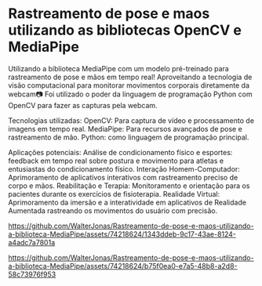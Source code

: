 # Rastreamento de pose e maos utilizando as bibliotecas OpenCV e MediaPipe
Utilizando a biblioteca MediaPipe com um modelo pré-treinado para rastreamento de pose e mãos em tempo real!  Aproveitando a tecnologia de visão computacional para monitorar movimentos corporais diretamente da webcam📷 Foi utilizado o poder da linguagem de programação Python com OpenCV para fazer as capturas pela webcam.

Tecnologias utilizadas:
OpenCV: Para captura de vídeo e processamento de imagens em tempo real.
MediaPipe: Para recursos avançados de pose e rastreamento de mão.
Python: como linguagem de programação principal.

Aplicações potenciais:
Análise de condicionamento físico e esportes: feedback em tempo real sobre postura e movimento para atletas e entusiastas do condicionamento físico.
Interação Homem-Computador: Aprimoramento de aplicativos interativos com rastreamento preciso de corpo e mãos.
Reabilitação e Terapia: Monitoramento e orientação para os pacientes durante os exercícios de fisioterapia.
Realidade Virtual: Aprimoramento da imersão e a interatividade em aplicativos de Realidade Aumentada rastreando os movimentos do usuário com precisão.

https://github.com/WalterJonas/Rastreamento-de-pose-e-maos-utilizando-a-biblioteca-MediaPipe/assets/74218624/1343ddeb-9c17-43ae-8124-a4adc7a7801a



https://github.com/WalterJonas/Rastreamento-de-pose-e-maos-utilizando-a-biblioteca-MediaPipe/assets/74218624/b75f0ea0-e7a5-48b8-a2d8-58c73976f953
